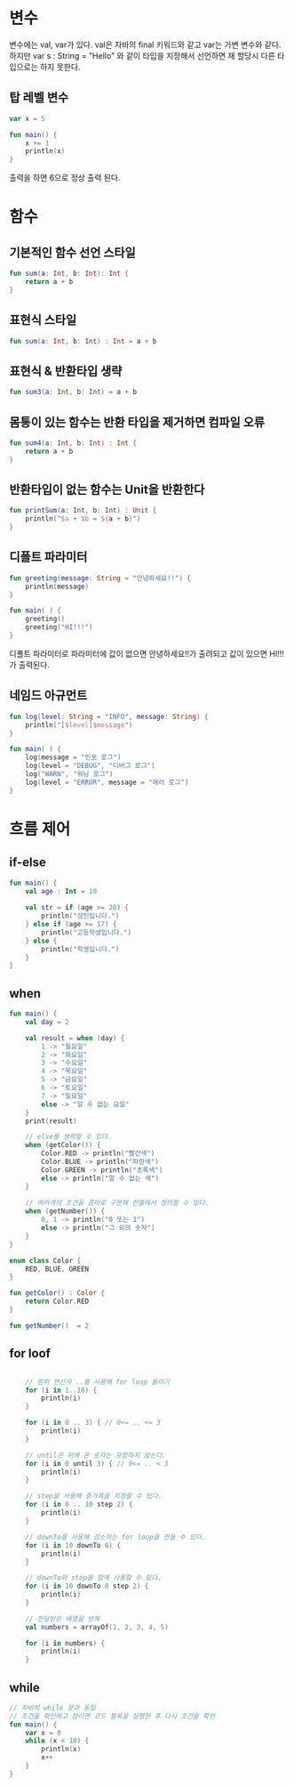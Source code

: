 # 변수

변수에는 val, var가 있다.
val은 자바의 final 키워드와 같고 var는 가변 변수와 같다.
하지만 var s : String = "Hello" 와 같이 타입을 지정해서 선언하면 재 할당시 다른 타입으로는 하지 못한다.

## 탑 레벨 변수
```kotlin
var x = 5

fun main() {
    x += 1
    println(x)
}
```
출력을 하면 6으로 정상 출력 된다. 


# 함수
## 기본적인 함수 선언 스타일
```kotlin
fun sum(a: Int, b: Int): Int {
    return a + b
}
```
## 표현식 스타일
```kotlin
fun sum(a: Int, b: Int) : Int = a + b
```

##  표현식 & 반환타입 생략
```kotlin
fun sum3(a: Int, b: Int) = a + b
```

## 몸통이 있는 함수는 반환 타입을 제거하면 컴파일 오류
```kotlin
fun sum4(a: Int, b: Int) : Int {
    return a + b
}
```

## 반환타입이 없는 함수는 Unit을 반환한다
```kotlin
fun printSum(a: Int, b: Int) : Unit {
    println("$a + $b = ${a + b}")
}
```

##  디폴트 파라미터
```kotlin
fun greeting(message: String = "안녕하세요!!") {
    println(message)
}

fun main( ) {
    greeting()
    greeting("HI!!!")
}
```
디폴트 파라미터로 파라미터에 값이 없으면 안녕하세요!!가 출려되고 값이 있으면 HI!!!가 출력된다.

## 네임드 아규먼트
```kotlin
fun log(level: String = "INFO", message: String) {
    println("[$level]$message")
}

fun main( ) {
    log(message = "인포 로그")
    log(level = "DEBUG", "디버그 로그")
    log("WARN", "워닝 로그")
    log(level = "ERROR", message = "에러 로그")
}
```

# 흐름 제어

## if-else
```kotlin
fun main() {
    val age : Int = 10
    
    val str = if (age >= 20) {
        println("성인입니다.")
    } else if (age >= 17) {
        println("고등학생입니다.")
    } else {
        println("학생입니다.")
    }
}
```

## when

```kotlin
fun main() {
    val day = 2

    val result = when (day) {
        1 -> "월요일"
        2 -> "화요일"
        3 -> "수요일"
        4 -> "목요일"
        5 -> "금요일"
        6 -> "토요일"
        7 -> "일요일"
        else -> "알 수 없는 요일"
    }
    print(result)

    // else를 생략할 수 있다.
    when (getColor()) {
        Color.RED -> println("빨간색")
        Color.BLUE -> println("파란색")
        Color.GREEN -> println("초록색")
        else -> println("알 수 없는 색")
    }
    
    // 여러개의 조건을 콤마로 구분해 한줄에서 정의할 수 있다.
    when (getNumber()) {
        0, 1 -> println("0 또는 1")
        else -> println("그 외의 숫자")
    }
}

enum class Color {
    RED, BLUE, GREEN
}

fun getColor() : Color {
    return Color.RED
}

fun getNumber()  = 2
```


## for loof
```kotlin

    // 범위 연산자 ..를 사용해 for loop 돌리기
    for (i in 1..10) {
        println(i)
    }

    for (i in 0 .. 3) { // 0<= .. <= 3
        println(i)
    }

    // until은 뒤에 온 숫자는 포함하지 않는다.
    for (i in 0 until 3) { // 0<= .. < 3
        println(i)
    }

    // step을 사용해 증가폭을 지정할 수 있다.
    for (i in 0 .. 10 step 2) {
        println(i)
    }

    // downTo를 사용해 감소하는 for loop을 만들 수 있다.
    for (i in 10 downTo 0) {
        println(i)
    }

    // downTo와 step을 함께 사용할 수 있다.
    for (i in 10 downTo 0 step 2) {
        println(i)
    }

    // 전달받은 배열을 반복
    val numbers = arrayOf(1, 2, 3, 4, 5)

    for (i in numbers) {
        println(i)
    }
```

## while
```kotlin
// 자바의 while 문과 동일
// 조건을 확인하고 참이면 코드 블록을 실행한 후 다시 조건을 확인
fun main() {
    var x = 0
    while (x < 10) {
        println(x)
        x++
    }
}
```
